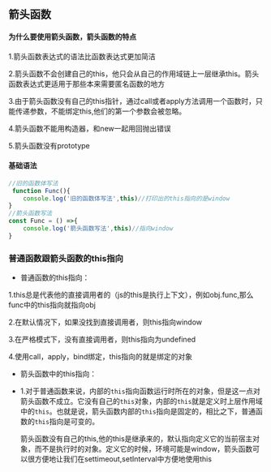 ## 箭头函数

#### 为什么要使用箭头函数，箭头函数的特点

1.箭头函数表达式的语法比函数表达式更加简洁

2.箭头函数不会创建自己的this，他只会从自己的作用域链上一层继承this。箭头函数表达式更适用于那些本来需要匿名函数的地方

3.由于箭头函数没有自己的this指针，通过call或者apply方法调用一个函数时，只能传递参数，不能绑定this,他们的第一个参数会被忽略。

4.箭头函数不能用构造器，和new一起用回抛出错误

5.箭头函数没有prototype

#### 基础语法

```javascript
//旧的函数体写法
 function Func(){
	console.log('旧的函数体写法',this)//打印出的this指向的是window
}
//箭头函数写法
const Func = () =>{
	console.log('箭头函数写法',this)//指向window
}
```

### 普通函数跟箭头函数的this指向

* 普通函数的this指向：

1.this总是代表他的直接调用者的（js的this是执行上下文），例如obj.func,那么func中的this指向就指向obj

2.在默认情况下，如果没找到直接调用者，则this指向window

3.在严格模式下，没有直接调用者，则this指向为undefined

4.使用call，apply，bind绑定，this指向的就是绑定的对象

* 箭头函数中的this指向：

* 1.对于普通函数来说，内部的`this`指向函数运行时所在的对象，但是这一点对箭头函数不成立。它没有自己的`this`对象，内部的`this`就是定义时上层作用域中的`this`。也就是说，箭头函数内部的`this`指向是固定的，相比之下，普通函数的`this`指向是可变的。

  箭头函数没有自己的this,他的this是继承来的，默认指向定义它的当前宿主对象，而不是执行时的对象。定义它的时候，环境可能是window，箭头函数可以很方便地让我们在settimeout,setInterval中方便地使用this

